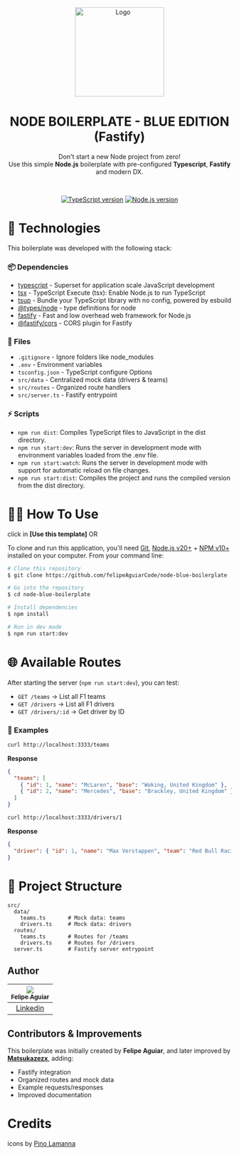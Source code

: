 <div align="center">

  <img src="./.github/assets/blue-saiyan-bg.png" alt="Logo" height="200">
  <h1 align="center"><strong>NODE BOILERPLATE - BLUE EDITION (Fastify)</strong></h1>
  <p align="center">
	  Don't start a new Node project from zero!<br> Use this simple <b>Node.js</b> boilerplate with pre-configured <b>Typescript</b>, <b>Fastify</b> and modern DX.
  </p>

</div>

<br />

<!-- Badges -->

<div align="center">

[![TypeScript version][ts-badge]][typescript-5-4]
[![Node.js version][nodejs-badge]][nodejs]

</div>

# 🚀 Technologies

This boilerplate was developed with the following stack:

### 📦 Dependencies

* [typescript][typescript-npm] - Superset for application scale JavaScript development
* [tsx][tsx-npm] - TypeScript Execute (tsx): Enable Node.js to run TypeScript
* [tsup][tsup-npm] - Bundle your TypeScript library with no config, powered by esbuild
* [@types/node][@types/node-npm] - type definitions for node
* [fastify][fastify-npm] - Fast and low overhead web framework for Node.js
* [@fastify/cors][fastify-cors-npm] - CORS plugin for Fastify

### 📄 Files

* `.gitignore` - Ignore folders like node\_modules
* `.env` - Environment variables
* `tsconfig.json` - TypeScript configure Options
* `src/data` - Centralized mock data (drivers & teams)
* `src/routes` - Organized route handlers
* `src/server.ts` - Fastify entrypoint

### ⚡ Scripts

* `npm run dist`: Compiles TypeScript files to JavaScript in the dist directory.
* `npm run start:dev`: Runs the server in development mode with environment variables loaded from the .env file.
* `npm run start:watch`: Runs the server in development mode with support for automatic reload on file changes.
* `npm run start:dist`: Compiles the project and runs the compiled version from the dist directory.

# 👨‍💻 How To Use

click in **\[Use this template]** OR

To clone and run this application, you'll need [Git](https://git-scm.com), [Node.js v20+](https://nodejs.org/en/) + [NPM v10+](https://nodejs.org/en/) installed on your computer. From your command line:

```bash
# Clone this repository
$ git clone https://github.com/felipeAguiarCode/node-blue-boilerplate

# Go into the repository
$ cd node-blue-boilerplate

# Install dependencies
$ npm install

# Run in dev mode
$ npm run start:dev
```

# 🌐 Available Routes

After starting the server (`npm run start:dev`), you can test:

* `GET /teams` → List all F1 teams
* `GET /drivers` → List all F1 drivers
* `GET /drivers/:id` → Get driver by ID

### 🧪 Examples

```bash
curl http://localhost:3333/teams
```

**Response**

```json
{
  "teams": [
    { "id": 1, "name": "McLaren", "base": "Woking, United Kingdom" },
    { "id": 2, "name": "Mercedes", "base": "Brackley, United Kingdom" }
  ]
}
```

```bash
curl http://localhost:3333/drivers/1
```

**Response**

```json
{
  "driver": { "id": 1, "name": "Max Verstappen", "team": "Red Bull Racing" }
}
```

# 📂 Project Structure

```
src/
  data/
    teams.ts       # Mock data: teams
    drivers.ts     # Mock data: drivers
  routes/
    teams.ts       # Routes for /teams
    drivers.ts     # Routes for /drivers
  server.ts        # Fastify server entrypoint
```

## Author

| [<img src="https://avatars3.githubusercontent.com/u/37452836?s=96&v=4"><br><sub>Felipe Aguiar</sub>](https://github.com/felipeAguiarCode) |
| :---------------------------------------------------------------------------------------------------------------------------------------: |
|                                             [Linkedin](www.linkedin.com/in/felipe-aguiar-exe/)                                            |

## Contributors & Improvements

This boilerplate was initially created by **Felipe Aguiar**, and later improved by **[Matsukazezx](https://github.com/Matsukazezx)**, adding:

- Fastify integration  
- Organized routes and mock data  
- Example requests/responses  
- Improved documentation

# Credits

icons by [Pino Lamanna][dribble-icon]

[typescript]: https://www.typescriptlang.org/
[typescript-5-4]: https://www.typescriptlang.org/
[ts-badge]: https://img.shields.io/badge/TypeScript-5.4-blue.svg
[nodejs-badge]: https://img.shields.io/badge/Node.js->=%2020.00-blue.svg
[nodejs]: https://nodejs.org/
[dribble-icon]: https://dribbble.com/Schakalwal
[typescript-npm]: https://www.npmjs.com/package/typescript
[tsx-npm]: https://www.npmjs.com/package/tsx
[tsup-npm]: https://www.npmjs.com/package/tsup
[@types/node-npm]: https://www.npmjs.com/package/@types/node
[fastify-npm]: https://www.npmjs.com/package/fastify
[fastify-cors-npm]: https://www.npmjs.com/package/@fastify/cors
